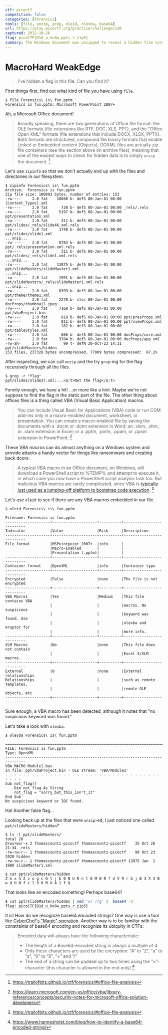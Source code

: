 ```yaml
---
ctf: picoctf
competition: false
categories: [forensics]
tools: [file, unzip, grep, oleid, olevba, base64]
url: https://play.picoctf.org/practice/challenge/130
captured: 2022-10-26
flag: picoCTF{D1d_u_kn0w_ppts_r_z1p5}
summary: The Windows document was unzipped to reveal a hidden file containing a base64 encoded flag.
---
```


# MacroHard WeakEdge

> I've hidden a flag in this file. Can you find it?

First things first, find out what kind of file you have using `file`.

```shell
$ file Forensics\ is\ fun.pptm 
Forensics is fun.pptm: Microsoft PowerPoint 2007+
```

Ah, a Microsoft Office document!

> Broadly speaking, there are two generations of Office file format: the OLE formats (file extensions like RTF, DOC, XLS, PPT), and the "Office Open XML" formats (file extensions that include DOCX, XLSX, PPTX). Both formats are structured, compound file binary formats that enable Linked or Embedded content (Objects). OOXML files are actually zip file containers (see the section above on archive files), meaning that one of the easiest ways to check for hidden data is to simply `unzip` the document. [^1]

Let's use `zipinfo` so that we don't actually end up with the files and directories in our filesystem.

```shell
$ zipinfo Forensics\ is\ fun.pptm 
Archive:  Forensics is fun.pptm
Zip file size: 100093 bytes, number of entries: 153
-rw----     2.0 fat    10660 b- defS 80-Jan-01 00:00 [Content_Types].xml
-rw----     2.0 fat      738 b- defS 80-Jan-01 00:00 _rels/.rels
-rw----     2.0 fat     5197 b- defS 80-Jan-01 00:00 ppt/presentation.xml
-rw----     2.0 fat      311 b- defS 80-Jan-01 00:00 ppt/slides/_rels/slide46.xml.rels
-rw----     2.0 fat     1740 b- defS 80-Jan-01 00:00 ppt/slides/slide1.xml
...snip...
-rw----     2.0 fat     8783 b- defS 80-Jan-01 00:00 ppt/_rels/presentation.xml.rels
-rw----     2.0 fat      311 b- defS 80-Jan-01 00:00 ppt/slides/_rels/slide1.xml.rels
...snip...
-rw----     2.0 fat    13875 b- defS 80-Jan-01 00:00 ppt/slideMasters/slideMaster1.xml
...snip...
-rw----     2.0 fat     1991 b- defS 80-Jan-01 00:00 ppt/slideMasters/_rels/slideMaster1.xml.rels
...snip...
-rw----     2.0 fat     8399 b- defS 80-Jan-01 00:00 ppt/theme/theme1.xml
-rw----     2.0 fat     2278 b- stor 80-Jan-01 00:00 docProps/thumbnail.jpeg
-rw----     2.0 fat     7168 b- defS 80-Jan-01 00:00 ppt/vbaProject.bin
-rw----     2.0 fat      818 b- defS 80-Jan-01 00:00 ppt/presProps.xml
-rw----     2.0 fat      811 b- defS 80-Jan-01 00:00 ppt/viewProps.xml
-rw----     2.0 fat      182 b- defS 80-Jan-01 00:00 ppt/tableStyles.xml
-rw----     2.0 fat      666 b- defS 80-Jan-01 00:00 docProps/core.xml
-rw----     2.0 fat     3784 b- defS 80-Jan-01 00:00 docProps/app.xml
-rw-ah-     2.0 fat       99 t- defN 20-Oct-23 14:31 ppt/slideMasters/hidden
153 files, 237329 bytes uncompressed, 77909 bytes compressed:  67.2%
```

After inspecting, we can call `unzip` and the try `grep`-ing for the flag recursively through all the files.

```shell
$ grep -r "flag"  
ppt/slides/slide37.xml:...<a:t>Not the flag</a:t>
```

Funnily enough, we have a hit! ...or more like a _hint_. Maybe we're not suppose to find the flag in the static part of the file. The other thing about offices files is a thing called VBA (Visual Basic Application) macros. 

> You can include Visual Basic for Applications (VBA) code or run COM add-ins only in a macro-enabled document, worksheet, or presentation. You can create a macro-enabled file by saving the documents with a .docm or .dotm extension in Word; an .xlsm, .xltm, or .xlam extension in Excel; or a .pptm, .potm, .ppam, or .ppsm extension in PowerPoint. [^2] 

These VBA macros can do almost anything on a Windows system and provide attacks a handy vector for things like ransomware and creating back doors.

>A typical VBA macro in an Office document, on Windows, will download a PowerShell script to %TEMP% and attempt to execute it, in which case you now have a PowerShell script analysis task too. But malicious VBA macros are rarely complicated, since VBA is [typically just used as a jumping-off platform to bootstrap code execution](https://www.lastline.com/labsblog/party-like-its-1999-comeback-of-vba-malware-downloaders-part-3/). [^3]

Let's use `oleid` to see if there are any VBA macros embedded in our file.

```shell
$ oleid Forensics\ is\ fun.pptm 

Filename: Forensics is fun.pptm
--------------------+--------------------+----------+--------------------------
Indicator           |Value               |Risk      |Description               
--------------------+--------------------+----------+--------------------------
File format         |MSPointpoint 2007+  |info      |                          
                    |Macro-Enabled       |          |                          
                    |Presentation (.pptm)|          |                          
--------------------+--------------------+----------+--------------------------
Container format    |OpenXML             |info      |Container type            
--------------------+--------------------+----------+--------------------------
Encrypted           |False               |none      |The file is not encrypted 
--------------------+--------------------+----------+--------------------------
VBA Macros          |Yes                 |Medium    |This file contains VBA    
                    |                    |          |macros. No suspicious     
                    |                    |          |keyword was found. Use    
                    |                    |          |olevba and mraptor for    
                    |                    |          |more info.                
--------------------+--------------------+----------+--------------------------
XLM Macros          |No                  |none      |This file does not contain
                    |                    |          |Excel 4/XLM macros.       
--------------------+--------------------+----------+--------------------------
External            |0                   |none      |External relationships    
Relationships       |                    |          |such as remote templates, 
                    |                    |          |remote OLE objects, etc   
--------------------+--------------------+----------+--------------------------
```

Sure enough, a VBA macro has been detected, although it notes that "no suspicious keyword was found."

Let's take a look with `olevba`.

```shell
$ olevba Forensics\ is\ fun.pptm 

===============================================================================
FILE: Forensics is fun.pptm
Type: OpenXML
-------------------------------------------------------------------------------
VBA MACRO Module1.bas 
in file: ppt/vbaProject.bin - OLE stream: 'VBA/Module1'
- - - - - - - - - - - - - - - - - - - - - - - - - - - - - - - - - - - - - - - 
Sub not_flag()
    Dim not_flag As String
    not_flag = "sorry_but_this_isn't_it"
End Sub
No suspicious keyword or IOC found.
```

Ha! Another false flag...

Looking back up at the files that were `unzip`-ed, I just noticed one called `ppt/slideMasters/hidden`?

```shell
$ ls -l ppt/slideMasters/
total 20
drwxrwxr-x 2 thomascountz-picoctf thomascountz-picoctf    35 Oct 26 21:34 _rels
-rw-rw-r-- 1 thomascountz-picoctf thomascountz-picoctf    99 Oct 23  2020 hidden
-rw-rw-r-- 1 thomascountz-picoctf thomascountz-picoctf 13875 Jan  1  1980 slideMaster1.xml

$ cat ppt/slideMasters/hidden
Z m x h Z z o g c G l j b 0 N U R n t E M W R f d V 9 r b j B 3 X 3 B w d H N f c l 9 6 M X A 1 f Q
```

That looks like an encoded something! Perhaps base64?

```bash
$ cat ppt/slideMasters/hidden | sed 's/ //g' |  base64 -d 
flag: picoCTF{D1d_u_kn0w_ppts_r_z1p5}
```

It is! How do we recognize base64 encoded strings? One way is use a tool like [CyberChef's "Magic" operation](https://gchq.github.io/CyberChef/#recipe=Magic(3,false,false,'')). Another way is to be familiar with the constraints of base64 encoding and recognize its ubiquity in CTFs:

>Encoded data will always have the following characteristic:
> -   The length of a Base64-encoded string is always a multiple of 4
> -   Only these characters are used by the encryption: “A” to “Z”, “a” to “z”, “0” to “9”, “+” and “/”
> -   The end of a string can be padded up to two times using the “=”-character (this character is allowed in the end only)
> [^4] 

[^1]: https://trailofbits.github.io/ctf/forensics/#office-file-analysis
[^2]: https://learn.microsoft.com/en-us/office/vba/library-reference/concepts/security-notes-for-microsoft-office-solution-developers
[^3]: https://trailofbits.github.io/ctf/forensics/#office-file-analysis
[^4]: https://www.hannesholst.com/blog/how-to-identify-a-base64-encoded-string/
